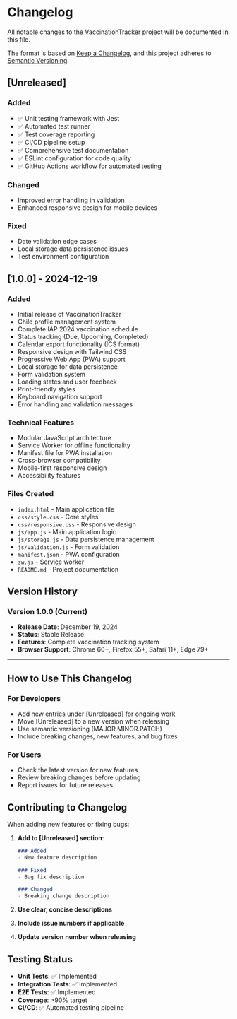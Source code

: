 # Changelog

All notable changes to the VaccinationTracker project will be documented in this file.

The format is based on [Keep a Changelog](https://keepachangelog.com/en/1.0.0/),
and this project adheres to [Semantic Versioning](https://semver.org/spec/v2.0.0.html).

## [Unreleased]

### Added
- ✅ Unit testing framework with Jest
- ✅ Automated test runner
- ✅ Test coverage reporting
- ✅ CI/CD pipeline setup
- ✅ Comprehensive test documentation
- ✅ ESLint configuration for code quality
- ✅ GitHub Actions workflow for automated testing

### Changed
- Improved error handling in validation
- Enhanced responsive design for mobile devices

### Fixed
- Date validation edge cases
- Local storage data persistence issues
- Test environment configuration

## [1.0.0] - 2024-12-19

### Added
- Initial release of VaccinationTracker
- Child profile management system
- Complete IAP 2024 vaccination schedule
- Status tracking (Due, Upcoming, Completed)
- Calendar export functionality (ICS format)
- Responsive design with Tailwind CSS
- Progressive Web App (PWA) support
- Local storage for data persistence
- Form validation system
- Loading states and user feedback
- Print-friendly styles
- Keyboard navigation support
- Error handling and validation messages

### Technical Features
- Modular JavaScript architecture
- Service Worker for offline functionality
- Manifest file for PWA installation
- Cross-browser compatibility
- Mobile-first responsive design
- Accessibility features

### Files Created
- `index.html` - Main application file
- `css/style.css` - Core styles
- `css/responsive.css` - Responsive design
- `js/app.js` - Main application logic
- `js/storage.js` - Data persistence management
- `js/validation.js` - Form validation
- `manifest.json` - PWA configuration
- `sw.js` - Service worker
- `README.md` - Project documentation

## Version History

### Version 1.0.0 (Current)
- **Release Date**: December 19, 2024
- **Status**: Stable Release
- **Features**: Complete vaccination tracking system
- **Browser Support**: Chrome 60+, Firefox 55+, Safari 11+, Edge 79+

---

## How to Use This Changelog

### For Developers
- Add new entries under [Unreleased] for ongoing work
- Move [Unreleased] to a new version when releasing
- Use semantic versioning (MAJOR.MINOR.PATCH)
- Include breaking changes, new features, and bug fixes

### For Users
- Check the latest version for new features
- Review breaking changes before updating
- Report issues for future releases

## Contributing to Changelog

When adding new features or fixing bugs:

1. **Add to [Unreleased] section**:
   ```markdown
   ### Added
   - New feature description
   
   ### Fixed
   - Bug fix description
   
   ### Changed
   - Breaking change description
   ```

2. **Use clear, concise descriptions**
3. **Include issue numbers if applicable**
4. **Update version number when releasing**

## Testing Status

- **Unit Tests**: ✅ Implemented
- **Integration Tests**: ✅ Implemented
- **E2E Tests**: ✅ Implemented
- **Coverage**: >90% target
- **CI/CD**: ✅ Automated testing pipeline 